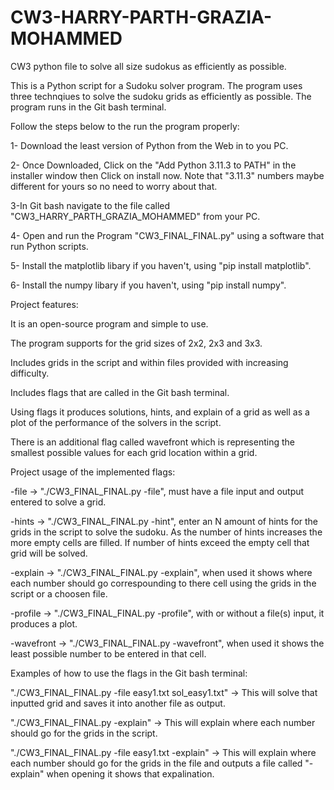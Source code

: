 # CW3-HARRY-PARTH-GRAZIA-MOHAMMED
CW3 python file to solve all size sudokus as efficiently as possible.

This is a Python script for a Sudoku solver program. The program uses three technqiues to solve the sudoku grids as efficiently as possible. The program runs in the Git bash terminal.

Follow the steps below to the run the program properly:

1- Download the least version of Python from the Web in to you PC.

2- Once Downloaded, Click on the "Add Python 3.11.3 to PATH" in the installer window then Click on install now. Note that "3.11.3" numbers maybe different for yours so no need to worry about that.

3-In Git bash navigate to the file called "CW3_HARRY_PARTH_GRAZIA_MOHAMMED" from your PC.

4- Open and run the Program "CW3_FINAL_FINAL.py" using a software that run Python scripts.

5- Install the matplotlib libary if you haven't, using "pip install matplotlib".

6- Install the numpy libary if you haven't, using "pip install numpy".



Project features:

It is an open-source program and simple to use.

The program supports for the grid sizes of 2x2, 2x3 and 3x3.

Includes grids in the script and within files provided with increasing difficulty.

Includes flags that are called in the Git bash terminal.

Using flags it produces solutions, hints, and explain of a grid as well as a plot of the performance of the solvers in the script.

There is an additional flag called wavefront which is representing the smallest possible values for each grid location within a grid.



Project usage of the implemented flags:

-file -> "./CW3_FINAL_FINAL.py -file", must have a file input and output entered to solve a grid.

-hints -> "./CW3_FINAL_FINAL.py -hint", enter an N amount of hints for the grids in the script to solve the sudoku. As the number of hints increases the more empty cells are filled. If number of hints exceed the empty cell that grid will be solved.

-explain -> "./CW3_FINAL_FINAL.py -explain", when used it shows where each number should go correspounding to there cell using the grids in the script or a choosen file.

-profile -> "./CW3_FINAL_FINAL.py -profile", with  or without a file(s) input, it produces a plot.

-wavefront -> "./CW3_FINAL_FINAL.py -wavefront", when used it shows the least possible number to be entered in that cell.


Examples of how to use the flags in the Git bash terminal:

"./CW3_FINAL_FINAL.py -file easy1.txt sol_easy1.txt" -> This will solve that inputted grid and saves it into another file as output.

"./CW3_FINAL_FINAL.py -explain" -> This will explain where each number should go for the grids in the script.

"./CW3_FINAL_FINAL.py -file easy1.txt -explain" -> This will explain where each number should go for the grids in the file and outputs a file called "-explain" when opening it shows that expalination.





